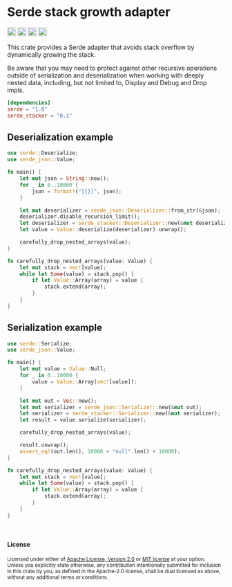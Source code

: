 Serde stack growth adapter
==========================

[<img alt="github" src="https://img.shields.io/badge/github-dtolnay/serde--stacker-8da0cb?style=for-the-badge&labelColor=555555&logo=github" height="20">](https://github.com/dtolnay/serde-stacker)
[<img alt="crates.io" src="https://img.shields.io/crates/v/serde_stacker.svg?style=for-the-badge&color=fc8d62&logo=rust" height="20">](https://crates.io/crates/serde_stacker)
[<img alt="docs.rs" src="https://img.shields.io/badge/docs.rs-serde--stacker-66c2a5?style=for-the-badge&labelColor=555555&logo=docs.rs" height="20">](https://docs.rs/serde_stacker)
[<img alt="build status" src="https://img.shields.io/github/workflow/status/dtolnay/serde-stacker/CI/master?style=for-the-badge" height="20">](https://github.com/dtolnay/serde-stacker/actions?query=branch%3Amaster)

This crate provides a Serde adapter that avoids stack overflow by dynamically
growing the stack.

Be aware that you may need to protect against other recursive operations outside
of serialization and deserialization when working with deeply nested data,
including, but not limited to, Display and Debug and Drop impls.

```toml
[dependencies]
serde = "1.0"
serde_stacker = "0.1"
```

## Deserialization example

```rust
use serde::Deserialize;
use serde_json::Value;

fn main() {
    let mut json = String::new();
    for _ in 0..10000 {
        json = format!("[{}]", json);
    }

    let mut deserializer = serde_json::Deserializer::from_str(&json);
    deserializer.disable_recursion_limit();
    let deserializer = serde_stacker::Deserializer::new(&mut deserializer);
    let value = Value::deserialize(deserializer).unwrap();

    carefully_drop_nested_arrays(value);
}

fn carefully_drop_nested_arrays(value: Value) {
    let mut stack = vec![value];
    while let Some(value) = stack.pop() {
        if let Value::Array(array) = value {
            stack.extend(array);
        }
    }
}
```

## Serialization example

```rust
use serde::Serialize;
use serde_json::Value;

fn main() {
    let mut value = Value::Null;
    for _ in 0..10000 {
        value = Value::Array(vec![value]);
    }

    let mut out = Vec::new();
    let mut serializer = serde_json::Serializer::new(&mut out);
    let serializer = serde_stacker::Serializer::new(&mut serializer);
    let result = value.serialize(serializer);

    carefully_drop_nested_arrays(value);

    result.unwrap();
    assert_eq!(out.len(), 10000 + "null".len() + 10000);
}

fn carefully_drop_nested_arrays(value: Value) {
    let mut stack = vec![value];
    while let Some(value) = stack.pop() {
        if let Value::Array(array) = value {
            stack.extend(array);
        }
    }
}
```

<br>

#### License

<sup>
Licensed under either of <a href="LICENSE-APACHE">Apache License, Version
2.0</a> or <a href="LICENSE-MIT">MIT license</a> at your option.
</sup>

<br>

<sub>
Unless you explicitly state otherwise, any contribution intentionally submitted
for inclusion in this crate by you, as defined in the Apache-2.0 license, shall
be dual licensed as above, without any additional terms or conditions.
</sub>
